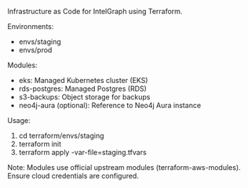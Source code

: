 Infrastructure as Code for IntelGraph using Terraform.

Environments:
- envs/staging
- envs/prod

Modules:
- eks: Managed Kubernetes cluster (EKS)
- rds-postgres: Managed Postgres (RDS)
- s3-backups: Object storage for backups
- neo4j-aura (optional): Reference to Neo4j Aura instance

Usage:
1) cd terraform/envs/staging
2) terraform init
3) terraform apply -var-file=staging.tfvars

Note: Modules use official upstream modules (terraform-aws-modules). Ensure cloud credentials are configured.

